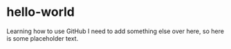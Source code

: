 # hello-world
Learning how to use GitHub
I need to add something else over here, so here is some placeholder text. 
